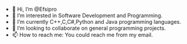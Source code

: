 - 👋 Hi, I’m @Efsipro
- 👀 I’m interested in Software Development and Programming.
- 🌱 I’m currently C++,C,C#,Python and Java programming languages.
- 💞️ I’m looking to collaborate on general programming projects.
- 📫 How to reach me: You could reach me from my email.

